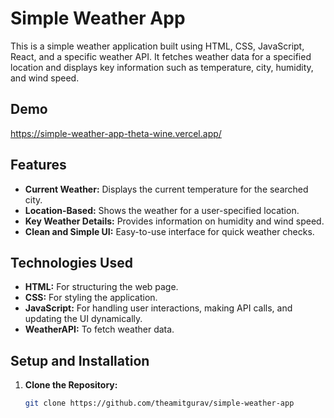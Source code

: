 # Simple Weather App

This is a simple weather application built using  HTML, CSS, JavaScript, React, and a specific weather API. It fetches weather data for a specified location and displays key information such as temperature, city, humidity, and wind speed.

## Demo

https://simple-weather-app-theta-wine.vercel.app/

## Features

* **Current Weather:** Displays the current temperature for the searched city.
* **Location-Based:**  Shows the weather for a user-specified location.
* **Key Weather Details:** Provides information on humidity and wind speed.
* **Clean and Simple UI:**  Easy-to-use interface for quick weather checks.

## Technologies Used

* **HTML:**  For structuring the web page.
* **CSS:** For styling the application.
* **JavaScript:** For handling user interactions, making API calls, and updating the UI dynamically.
* **WeatherAPI:**  To fetch weather data.

## Setup and Installation

1. **Clone the Repository:**
   ```bash
   git clone https://github.com/theamitgurav/simple-weather-app
